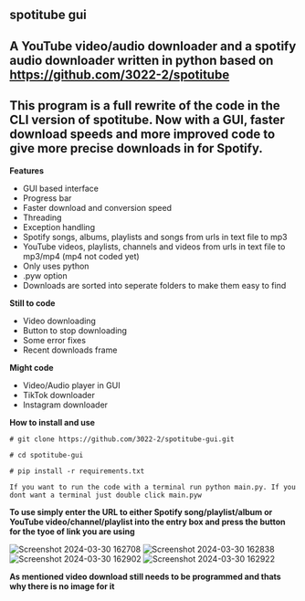 **spotitube gui**
---
**A YouTube video/audio downloader and a spotify audio downloader written in python based on https://github.com/3022-2/spotitube**
---
**This program is a full rewrite of the code in the CLI version of spotitube. Now with a GUI, faster download speeds and more improved code to give more precise downloads in for Spotify.**
---
**Features**
- GUI based interface
- Progress bar
- Faster download and conversion speed
- Threading
- Exception handling
- Spotify songs, albums, playlists and songs from urls in text file to mp3
- YouTube videos, playlists, channels and videos from urls in text file to mp3/mp4 (mp4 not coded yet)
- Only uses python
- .pyw option
- Downloads are sorted into seperate folders to make them easy to find

**Still to code**
- Video downloading
- Button to stop downloading
- Some error fixes
- Recent downloads frame

**Might code**
- Video/Audio player in GUI
- TikTok downloader
- Instagram downloader

**How to install and use**
```console 
# git clone https://github.com/3022-2/spotitube-gui.git

# cd spotitube-gui

# pip install -r requirements.txt

If you want to run the code with a terminal run python main.py. If you dont want a terminal just double click main.pyw

```

**To use simply enter the URL to either Spotify song/playlist/album or YouTube video/channel/playlist into the entry box and press the button for the tyoe of link you are using**

![Screenshot 2024-03-30 162708](https://github.com/3022-2/spotitube-gui/assets/82278708/77846002-2382-49c4-8211-6911a72dc653)
![Screenshot 2024-03-30 162838](https://github.com/3022-2/spotitube-gui/assets/82278708/bfe616e0-4537-4dc9-bec1-2180569e5c92)
![Screenshot 2024-03-30 162902](https://github.com/3022-2/spotitube-gui/assets/82278708/fcf0d3fb-5ee2-433a-acb3-09daed87e543)
![Screenshot 2024-03-30 162922](https://github.com/3022-2/spotitube-gui/assets/82278708/8a93f63e-acd5-426a-8ea1-fa4fe8939fed)

**As mentioned video download still needs to be programmed and thats why there is no image for it**
